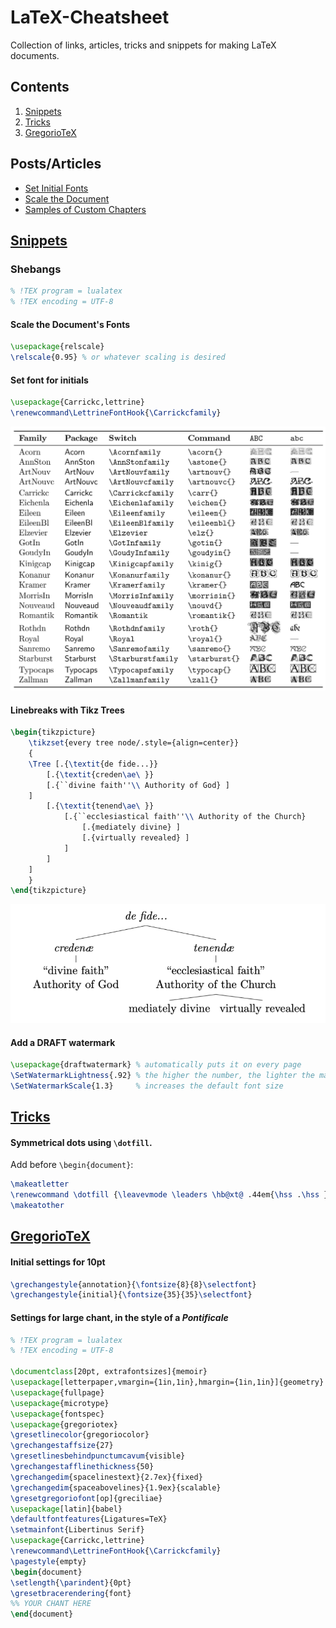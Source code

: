 # LaTeX-Cheatsheet

Collection of links, articles, tricks and snippets for making LaTeX documents.

## Contents

1. [Snippets](#snippets)
2. [Tricks](#tricks)
3. [GregorioTeX](#gregorio)

## Posts/Articles

- [Set Initial Fonts](https://tex.stackexchange.com/a/250479/254874)
- [Scale the Document](https://tex.stackexchange.com/a/70240/254874)
- [Samples of Custom Chapters](http://zoonek.free.fr/LaTeX/LaTeX_samples_chapter/0.html)

## [Snippets](#snippets)

### Shebangs
```LaTeX
% !TEX program = lualatex
% !TEX encoding = UTF-8
```

#### Scale the Document's Fonts

```LaTeX
\usepackage{relscale}
\relscale{0.95} % or whatever scaling is desired
```

#### Set font for initials

```LaTeX
\usepackage{Carrickc,lettrine}
\renewcommand\LettrineFontHook{\Carrickcfamily}
```
![Options for Fancy Dropcaps](./images/initials.jpg)

#### Linebreaks with Tikz Trees

```LaTeX
\begin{tikzpicture}
    \tikzset{every tree node/.style={align=center}}
    {
	\Tree [.{\textit{de fide...}} 
		[.{\textit{creden\ae\ }} 
		[.{``divine faith''\\ Authority of God} ]
	]
		[.{\textit{tenend\ae\ }} 
			[.{``ecclesiastical faith''\\ Authority of the Church} 
				[.{mediately divine} ]
				[.{virtually revealed} ]
			]
		]
	]
	}
\end{tikzpicture}
```
![Tikz Tree Line Breaks](./images/line_breaks_trees.png)

#### Add a DRAFT watermark

```latex
\usepackage{draftwatermark} % automatically puts it on every page
\SetWatermarkLightness{.92} % the higher the number, the lighter the mark
\SetWatermarkScale{1.3}     % increases the default font size
```

## [Tricks](#tricks)

#### Symmetrical dots using `\dotfill`.

Add before `\begin{document}`:

```LaTeX
\makeatletter
\renewcommand \dotfill {\leavevmode \leaders \hb@xt@ .44em{\hss .\hss }\hfill \kern \z@}
\makeatother
```
## [GregorioTeX](#gregorio)

#### Initial settings for 10pt

```LaTeX
\grechangestyle{annotation}{\fontsize{8}{8}\selectfont}
\grechangestyle{initial}{\fontsize{35}{35}\selectfont}
```

#### Settings for large chant, in the style of a _Pontificale_

```latex
% !TEX program = lualatex
% !TEX encoding = UTF-8

\documentclass[20pt, extrafontsizes]{memoir}
\usepackage[letterpaper,vmargin={1in,1in},hmargin={1in,1in}]{geometry}
\usepackage{fullpage}
\usepackage{microtype}
\usepackage{fontspec}
\usepackage{gregoriotex}
\gresetlinecolor{gregoriocolor}
\grechangestaffsize{27}
\gresetlinesbehindpunctumcavum{visible}
\grechangestafflinethickness{50}
\grechangedim{spacelinestext}{2.7ex}{fixed}
\grechangedim{spaceabovelines}{1.9ex}{scalable}
\gresetgregoriofont[op]{greciliae}
\usepackage[latin]{babel}
\defaultfontfeatures{Ligatures=TeX}
\setmainfont{Libertinus Serif}
\usepackage{Carrickc,lettrine}
\renewcommand\LettrineFontHook{\Carrickcfamily}
\pagestyle{empty}
\begin{document}
\setlength{\parindent}{0pt}
\gresetbracerendering{font} 
%% YOUR CHANT HERE
\end{document}
```
